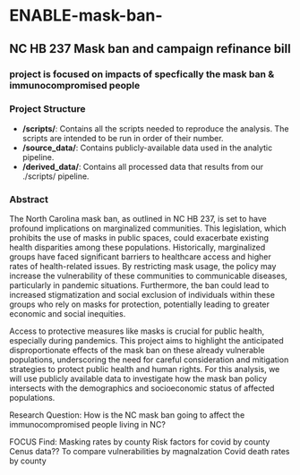 # ENABLE-mask-ban-

## NC HB 237 Mask ban and campaign refinance bill

### project is focused on impacts of specfically the mask ban & immunocompromised people
### Project Structure

- **/scripts/**: Contains all the scripts needed to reproduce the analysis. The scripts are intended to be run in order of their number.
- **/source_data/**: Contains publicly-available data used in the analytic pipeline.
- **/derived_data/**: Contains all processed data that results from our ./scripts/ pipeline.

### Abstract

The North Carolina mask ban, as outlined in NC HB 237, is set to have profound implications on marginalized communities. This legislation, which prohibits the use of masks in public spaces, could exacerbate existing health disparities among these populations. Historically, marginalized groups have faced significant barriers to healthcare access and higher rates of health-related issues. By restricting mask usage, the policy may increase the vulnerability of these communities to communicable diseases, particularly in pandemic situations. Furthermore, the ban could lead to increased stigmatization and social exclusion of individuals within these groups who rely on masks for protection, potentially leading to greater economic and social inequities. 

Access to protective measures like masks is crucial for public health, especially during pandemics. This project aims to highlight the anticipated disproportionate effects of the mask ban on these already vulnerable populations, underscoring the need for careful consideration and mitigation strategies to protect public health and human rights. For this analysis, we will use publicly available data to investigate how the mask ban policy intersects with the demographics and socioeconomic status of affected populations.

Research Question: How is the NC mask ban going to affect the immunocompromised people living in NC?

FOCUS 
Find:
Masking rates by county
Risk factors for covid by county
Cenus data??  To compare vulnerabilities  by magnalzation
Covid death rates by county 

